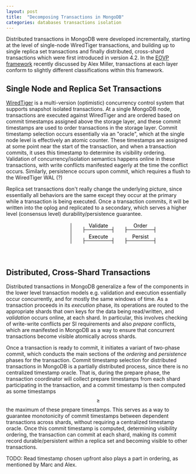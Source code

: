 ```yaml
---
layout: post
title:  "Decomposing Transactions in MongoDB"
categories: databases transactions isolation
---
```


Distributed transactions in MongoDB were developed incrementally, starting at the level of single-node WiredTiger transactions, and building up to single replica set transactions and finally distributed, cross-shard transactions which were first introduced in version 4.2. In the [EOVP framework](https://transactional.blog/blog/2025-decomposing-transactional-systems) recently discussed by Alex Miller, transactions at each layer conform to slightly different classifications within this framework.

## Single Node and Replica Set Transactions

[WiredTiger](https://source.wiredtiger.com/develop/overview.html) is a multi-version (optimistic) concurrency control system that supports snapshot isolated transactions. At a single MongoDB node, transactions are executed against WiredTiger and are ordered based on commit timestamps assigned above the storage layer, and these commit timestamps are used to order transactions in the storage layer. Commit timestamp selection occurs essentially via an "oracle", which at the single node level is effectively an atomic counter. These timestamps are assigned at some point near the start of the transaction, and when a transaction commits, it uses this timestamp to determine its visibility ordering. Validation of concurrency/isolation semantics happens online in these transactions, with write conflicts manifested eagerly at the time the conflict occurs. Similarly, persistence occurs upon commit, which requires a flush to the WiredTiger WAL (?)

Replica set transactions don't really change the underlying picture, since essentially all behaviors are the same except they occur at the primary while a transaction is being executed. Once a transaction commits, it will be written into the oplog and replicated to a secondary, which serves a higher level (consensus level) durability/persistence guarantee.



<div style="text-align: center">
<svg version="1.1" width="37ch" height="95.0px" xmlns="http://www.w3.org/2000/svg">
<defs>
    <style type="text/css">
        @media (prefers-color-scheme: dark) {
            text {
                fill: #eceff4;
            }
            line {
                stroke: #eceff4;
            }
        }
    </style>
</defs>
<text x="6ch" y="31.0px" text-anchor="end" alignment-baseline="middle"></text>
<line x1="10ch" y1="59.0px" x2="10ch" y2="3.0px" stroke="black"></line>
<line x1="14ch" y1="21px" x2="23ch" y2="21px" stroke="black"></line>
<line x1="14ch" y1="13px" x2="14ch" y2="29px" stroke="black"></line>
<line x1="23ch" y1="13px" x2="23ch" y2="29px" stroke="black"></line>
<text x="18.5ch" y="15px" text-anchor="middle" alignment-baseline="baseline">Validate</text>
<line x1="14ch" y1="51px" x2="23ch" y2="51px" stroke="black"></line>
<line x1="14ch" y1="43px" x2="14ch" y2="59px" stroke="black"></line>
<line x1="23ch" y1="43px" x2="23ch" y2="59px" stroke="black"></line>
<text x="18.5ch" y="45px" text-anchor="middle" alignment-baseline="baseline">Execute</text>
<line x1="27ch" y1="21px" x2="36ch" y2="21px" stroke="black"></line>
<line x1="27ch" y1="13px" x2="27ch" y2="29px" stroke="black"></line>
<line x1="36ch" y1="13px" x2="36ch" y2="29px" stroke="black"></line>
<text x="31.5ch" y="15px" text-anchor="middle" alignment-baseline="baseline">Order</text>
<line x1="27ch" y1="51px" x2="36ch" y2="51px" stroke="black"></line>
<line x1="27ch" y1="43px" x2="27ch" y2="59px" stroke="black"></line>
<line x1="36ch" y1="43px" x2="36ch" y2="59px" stroke="black"></line>
<text x="31.5ch" y="45px" text-anchor="middle" alignment-baseline="baseline">Persist</text>
</svg>
</div>

<!-- 

[
Actor: Validate A
Actor: Execute B
]
[
Actor: END A
Actor: END B
]

[
Actor: Order C
Actor: Persist D
]
[
Actor: END C
Actor: END D
]

-->




## Distributed, Cross-Shard Transactions

Distributed transactions in MongoDB generalize a few of the components in the lower level transaction models e.g. validation and execution essentially occur concurrently, and for mostly the same windows of time. As a transaction proceeds in its *execution* phase, its operations are routed to the appropriate shards that own keys for the data being read/written, and *validation* occurs online, at each shard. In particular, this involves checking of write-write conflicts per SI requirements and also *prepare* conflicts, which are manifested in MongoDB as a way to ensure that concurrent transactions become visible atomically across shards. 

Once a transaction is ready to commit, it initiates a variant of two-phase commit, which conducts the main sections of the *ordering* and *persistence* phases for the transaction. Commit timestamp selection for distributed transactions in MongoDB is a partially distributed process, since there is no centralized timestamp oracle. That is, during the prepare phase, the transaction coordinator will collect prepare timestamps from each shard participating in the transaction, and a commit timestamp is then computed as some timestamps $$\geq$$ the maximum of these prepare timestamps. This serves as a way to guarantee monotonicity of commit timestamps between dependent transactions across shards, without requiring a centralized timestamp oracle. Once this commit timestamp is computed, determining visibility ordering, the transaction can commit at each shard, making its commit record durable/persistent within a replica set and becoming visible to other transactions.

TODO: Read timestamp chosen upfront also plays a part in ordering, as mentioned by Marc and Alex.